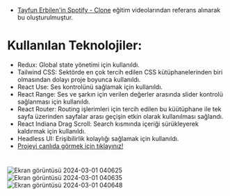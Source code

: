 - [Tayfun Erbilen'in Spotify - Clone](https://youtube.com/playlist?list=PLs3xcd94S4kG_Ma_uqEATj3n0Gqal6uFt&si=Ku4J67fTtPG1_Yqu) eğitim videolarından referans alınarak bu oluşturulmuştur. 
# Kullanılan Teknolojiler:
- Redux: Global state yönetimi için kullanıldı.
- Tailwind CSS: Sektörde en çok tercih edilen CSS kütüphanelerinden biri olmasından dolayı proje boyunca kullanıldı.
- React Use: Ses kontrolünü sağlamak için kullanıldı.
- React Range: Ses ve şarkın için verilen değerler arasında slider kontrolü sağlanması için kullanıldı.
- React Router: Routing işlerimleri için tercih edilen bu küütüphane ile tek sayfa üzerinden sayfalar arası geçişin etkin olarak kullanılması sağlandı.
- React Indiana Drag Scroll: Search kısmında içeriği sürükleyerek kaldırmak için kullanıldı.
- Headless UI: Erişibilirlik kolaylığı sağlamak için kullanıldı.
- [Projeyi canlıda görmek için tıklayınız!]()
#
![Ekran görüntüsü 2024-03-01 040625](https://github.com/zehraseren/SpotifyWeb-Clone/assets/94180168/cf132177-0a23-4094-8999-5bc0cd73a771)
![Ekran görüntüsü 2024-03-01 040635](https://github.com/zehraseren/SpotifyWeb-Clone/assets/94180168/27b62500-f213-411a-bda3-0b9a30c2a476)
![Ekran görüntüsü 2024-03-01 040648](https://github.com/zehraseren/SpotifyWeb-Clone/assets/94180168/6dd99eea-85a6-41ed-a470-026ef7969b19)
